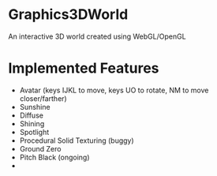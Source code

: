 # Graphics3DWorld
An interactive 3D world created using WebGL/OpenGL

# Implemented Features 
- Avatar (keys IJKL to move, keys UO to rotate, NM to move closer/farther)
- Sunshine 
- Diffuse
- Shining
- Spotlight
- Procedural Solid Texturing (buggy)
- Ground Zero
- Pitch Black (ongoing)
- 